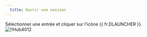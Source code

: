 ```yaml
---
  title: Ouvrir une session
---
```

Sélectionner une entrée et cliquer sur l'icône {{ fr.DLAUNCHER }}.  
![!!Hub4012](https://webdevolutions.azureedge.net/docs/fr/hub/Hub4012.png) 
